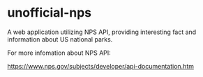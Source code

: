 # unofficial-nps

A web application utilizing NPS API, providing interesting fact and information about US national parks.

For more infomation about NPS API:

https://www.nps.gov/subjects/developer/api-documentation.htm
